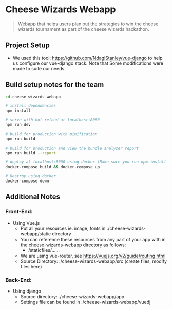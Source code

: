 # Cheese Wizards Webapp

> Webapp that helps users plan out the strategies to win the cheese wizards tournament as part of the cheese wizards hackathon.

## Project Setup

* We used this tool: https://github.com/NdagiStanley/vue-django to help us configure our vue-django stack. Note that Some modifications were made to suite our needs.

## Build setup notes for the team

``` bash
cd cheese-wizards-webapp

# install dependencies
npm install

# serve with hot reload at localhost:8080
npm run dev

# build for production with minification
npm run build

# build for production and view the bundle analyzer report
npm run build --report

# deploy at localhost:8000 using docker (Make sure you run npm install before this)
docker-compose build && docker-compose up

# Destroy using docker
docker-compose down
```

## Additional Notes
### Front-End:
 * Using Vue.js
     * Put all your resources ie. image, fonts in ./cheese-wizards-webapp/static directory
     * You can reference these resources from any part of your app with in the cheese-wizards-webapp directory as follows:
         * /staticfiles/......
     * We are using vue-router, see https://vuejs.org/v2/guide/routing.html
     * Source Directory: ./cheese-wizards-webapp/src (create files, modify files here)

### Back-End:
* Using django
     * Source directory: ./cheese-wizards-webapp/app
     * Settings file can be found in ./cheese-wizards-webapp/vuedj

